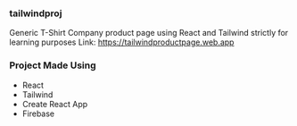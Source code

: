 ### tailwindproj

Generic T-Shirt Company product page using React and Tailwind strictly for learning purposes
Link: https://tailwindproductpage.web.app

### Project Made Using
 - React
 - Tailwind
 - Create React App
 - Firebase
